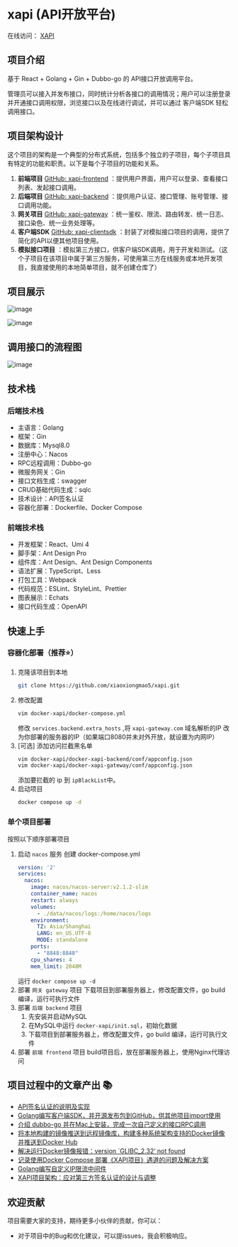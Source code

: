 # xapi (API开放平台)

在线访问： <a target="_blank" href="http://60.204.157.168">XAPI</a>

## 项目介绍

基于 React + Golang + Gin + Dubbo-go 的 API接口开放调用平台。

管理员可以接入并发布接口，同时统计分析各接口的调用情况；用户可以注册登录并开通接口调用权限，浏览接口以及在线进行调试，并可以通过 客户端SDK 轻松调用接口。

## 项目架构设计

这个项目的架构是一个典型的分布式系统，包括多个独立的子项目，每个子项目具有特定的功能和职责。以下是每个子项目的功能和关系。

1. __前端项目__ [GitHub: xapi-frontend](https://github.com/xiaoxiongmao5/xapi-frontend) ：提供用户界面，用户可以登录、查看接口列表、发起接口调用。
2. __后端项目__ [GitHub: xapi-backend](https://github.com/xiaoxiongmao5/xapi-backend) ：提供用户认证、接口管理、账号管理、接口调用功能。
3. __网关项目__ [GitHub: xapi-gateway](https://github.com/xiaoxiongmao5/xapi-gateway) ：统一鉴权、限流、路由转发、统一日志、接口染色、统一业务处理等。
4. __客户端SDK__ [GitHub: xapi-clientsdk](https://github.com/xiaoxiongmao5/xapi-clientsdk) ：封装了对模拟接口项目的调用，提供了简化的API以便其他项目使用。
5. __模拟接口项目__ ：模拟第三方接口，供客户端SDK调用，用于开发和测试。（这个子项目在该项目中属于第三方服务，可使用第三方在线服务或本地开发项目，我直接使用的本地简单项目，就不创建仓库了）

## 项目展示

![image](https://github.com/xiaoxiongmao5/xapi/assets/25204083/22b1d465-e12f-4881-ae87-79218bbc2eda)

![image](https://github.com/xiaoxiongmao5/xapi/assets/25204083/73f56252-4589-4608-a99c-ad0e1e41df73)

## 调用接口的流程图
![image](https://github.com/xiaoxiongmao5/xapi/assets/25204083/415768e2-c7f7-4c99-8728-3e22d67bb2df)


## 技术栈

### 后端技术栈
* 主语言：Golang
* 框架：Gin
* 数据库：Mysql8.0
* 注册中心：Nacos
* RPC远程调用：Dubbo-go
* 微服务网关：Gin
* 接口文档生成：swagger
* CRUD基础代码生成：sqlc
* 技术设计：API签名认证
* 容器化部署：Dockerfile、Docker Compose

### 前端技术栈

* 开发框架：React、Umi 4
* 脚手架：Ant Design Pro
* 组件库：Ant Design、Ant Design Components
* 语法扩展：TypeScript、Less
* 打包工具：Webpack
* 代码规范：ESLint、StyleLint、Prettier
* 图表展示：Echats
* 接口代码生成：OpenAPI

## 快速上手

### 容器化部署（推荐⭐️）

1. 克隆该项目到本地
    ```bash
    git clone https://github.com/xiaoxiongmao5/xapi.git
    ```
2. 修改配置
    ```bash
    vim docker-xapi/docker-compose.yml
    ```
    修改 `services.backend.extra_hosts` ,将 `xapi-gateway.com` 域名解析的IP 改为你部署的服务器的IP（如果端口8080并未对外开放，就设置为内网IP）
3. [可选] 添加访问拦截黑名单
    ```bash
    vim docker-xapi/docker-xapi-backend/conf/appconfig.json
    vim docker-xapi/docker-xapi-gateway/conf/appconfig.json
    ```
    添加要拦截的 ip 到 `ipBlackList`中。
4. 启动项目
    ```bash
    docker compose up -d
    ```

### 单个项目部署

按照以下顺序部署项目
1. 启动 `nacos` 服务
创建 docker-compose.yml
    ```yml
    version: '2'
    services:
      nacos:
        image: nacos/nacos-server:v2.1.2-slim
        container_name: nacos
        restart: always
        volumes:
          - ./data/nacos/logs:/home/nacos/logs
        environment:
          TZ: Asia/Shanghai
          LANG: en_US.UTF-8
          MODE: standalone
        ports:
          - "8848:8848"
        cpu_shares: 4
        mem_limit: 2048M
    ```
    运行 `docker compose up -d`
2. 部署 `网关 gateway` 项目
    下载项目到部署服务器上，修改配置文件，go build 编译，运行可执行文件
3. 部署 `后端 backend` 项目
    1. 先安装并启动MySQL
    2. 在MySQL中运行 `docker-xapi/init.sql`，初始化数据
    3. 下载项目到部署服务器上，修改配置文件，go build 编译，运行可执行文件
4. 部署 `前端 frontend` 项目
    build项目后，放在部署服务器上，使用Nginx代理访问

## 项目过程中的文章产出 📚

* [API签名认证的说明及实现](https://blog.csdn.net/trinityleo5/article/details/132591491?spm=1001.2014.3001.5502)
* [Golang编写客户端SDK，并开源发布包到GitHub，供其他项目import使用](https://blog.csdn.net/trinityleo5/article/details/132673793?spm=1001.2014.3001.5502)
* [介绍 dubbo-go 并在Mac上安装，完成一次自己定义的接口RPC调用](https://blog.csdn.net/trinityleo5/article/details/132622712?spm=1001.2014.3001.5502)
* [将本地构建的镜像推送到远程镜像库，构建多种系统架构支持的Docker镜像并推送到Docker Hub](https://blog.csdn.net/trinityleo5/article/details/132791172?spm=1001.2014.3001.5502)
* [解决运行Docker镜像报错：version `GLIBC_2.32‘ not found](https://blog.csdn.net/trinityleo5/article/details/132877098?spm=1001.2014.3001.5502)
* [记录使用Docker Compose 部署《XAPI项目》遇道的问题及解决方案](https://blog.csdn.net/trinityleo5/article/details/132877817)
* [Golang编写自定义IP限流中间件](https://blog.csdn.net/trinityleo5/article/details/132889703)
* [XAPI项目架构：应对第三方签名认证的设计与调整](https://blog.csdn.net/trinityleo5/article/details/132947750?spm=1001.2014.3001.5501)

## 欢迎贡献

项目需要大家的支持，期待更多小伙伴的贡献，你可以：

* 对于项目中的Bug和优化建议，可以提issues，我会积极响应。
